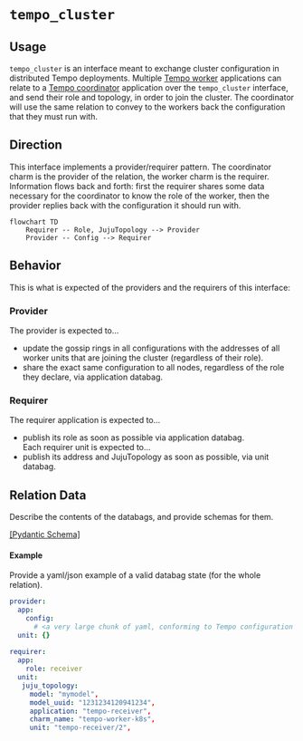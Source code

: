 # `tempo_cluster`

## Usage

`tempo_cluster` is an interface meant to exchange cluster configuration in distributed Tempo deployments.
Multiple [Tempo worker](https://github.com/canonical/tempo-worker-k8s-operator) applications can relate to a [Tempo coordinator](https://github.com/canonical/tempo-coordinator-k8s-operator) application over the `tempo_cluster` interface, and send their role and topology, in order to join the cluster.
The coordinator will use the same relation to convey to the workers back the configuration that they must run with.

## Direction

This interface implements a provider/requirer pattern. The coordinator charm is the provider of the relation, the worker charm is the requirer. Information flows back and forth: first the requirer shares some data necessary for the coordinator to know the role of the worker, then the provider replies back with the configuration it should run with. 

```mermaid
flowchart TD
    Requirer -- Role, JujuTopology --> Provider
    Provider -- Config --> Requirer
```

## Behavior

This is what is expected of the providers and the requirers of this interface:

### Provider
The provider is expected to...
- update the gossip rings in all configurations with the addresses of all worker units that are joining the cluster (regardless of their role).
- share the exact same configuration to all nodes, regardless of the role they declare, via application databag.

### Requirer
The requirer application is expected to...
- publish its role as soon as possible via application databag.  
Each requirer unit is expected to...
- publish its address and JujuTopology as soon as possible, via unit databag.

## Relation Data

Describe the contents of the databags, and provide schemas for them.

[\[Pydantic Schema\]](./schema.py)

#### Example
Provide a yaml/json example of a valid databag state (for the whole relation).
```yaml
provider:
  app: 
    config: 
      # <a very large chunk of yaml, conforming to Tempo configuration specification: https://grafana.com/docs/tempo/latest/configuration/#configure-tempo>
  unit: {}
  
requirer:
  app: 
    role: receiver
  unit: 
   juju_topology: 
     model: "mymodel", 
     model_uuid: "1231234120941234", 
     application: "tempo-receiver", 
     charm_name: "tempo-worker-k8s", 
     unit: "tempo-receiver/2", 
```

